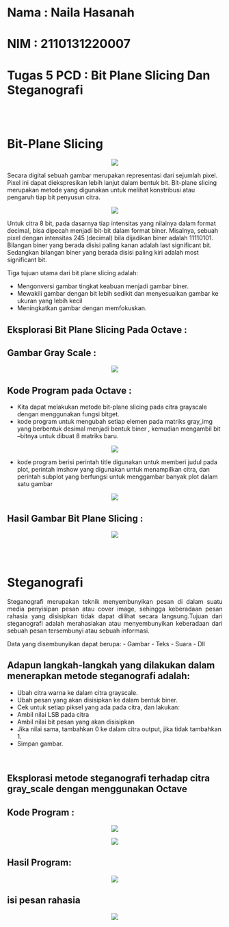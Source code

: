 # Nama : Naila Hasanah
# NIM  : 2110131220007
# Tugas 5 PCD : Bit Plane Slicing Dan Steganografi

<br>
<br>

# Bit-Plane Slicing


<p align="center">
    <img src="foto2/bit2.jpg" >
</p>

Secara digital sebuah gambar merupakan representasi dari sejumlah pixel.
Pixel ini dapat diekspresikan lebih lanjut dalam bentuk bit.
Bit-plane slicing merupakan metode yang digunakan untuk melihat
konstribusi atau pengaruh tiap bit penyusun citra.

<p align="center">
    <img src="foto2/bit_1.png" >
</p>

Untuk citra 8 bit, pada dasarnya tiap intensitas yang nilainya dalam format
decimal, bisa dipecah menjadi bit-bit dalam format biner. Misalnya, sebuah
pixel dengan intensitas 245 (decimal) bila dijadikan biner adalah 11110101.
Bilangan biner yang berada disisi paling kanan adalah last significant bit.
Sedangkan bilangan biner yang berada disisi paling kiri adalah most significant bit.

Tiga tujuan utama dari bit plane slicing adalah:

- Mengonversi gambar tingkat keabuan menjadi gambar biner.
- Mewakili gambar dengan bit lebih sedikit dan menyesuaikan gambar ke ukuran yang lebih kecil
- Meningkatkan gambar dengan memfokuskan.

## Eksplorasi Bit Plane Slicing Pada Octave :

## Gambar Gray Scale :

<p align="center">
    <img src="foto2/babon gs.png" >
</p>

## Kode Program pada Octave :


- Kita dapat melakukan metode bit-plane slicing pada citra grayscale dengan menggunakan fungsi bitget.
- kode program untuk mengubah setiap elemen pada matriks gray_img yang berbentuk desimal menjadi bentuk biner , kemudian mengambil bit –bitnya untuk dibuat 8 matriks baru.

<p align="center">
    <img src="foto2/babon.png" >
</p>


- kode program berisi perintah title digunakan untuk memberi judul pada plot, perintah imshow yang digunakan untuk menampilkan citra, dan perintah 
subplot yang berfungsi untuk menggambar banyak plot dalam satu gambar


<p align="center">
    <img src="foto2/kode bps_1.png" >
</p>

## Hasil Gambar Bit Plane Slicing :

<p align="center">
    <img src="foto2/bps.png" >
</p>

<br>
<br>


# Steganografi

<p align ="justify">
Steganografi merupakan teknik menyembunyikan pesan di dalam suatu media penyisipan pesan atau cover image, sehingga keberadaan pesan rahasia yang disisipkan tidak dapat dilihat secara langsung.Tujuan dari steganografi adalah merahasiakan atau menyembunyikan keberadaan dari sebuah pesan tersembunyi atau sebuah informasi.</p>
Data yang disembunyikan dapat berupa:
- Gambar
- Teks
- Suara
- Dll

## Adapun langkah-langkah yang dilakukan dalam menerapkan metode steganografi adalah:

- Ubah citra warna ke dalam citra grayscale.
- Ubah pesan yang akan disisipkan ke dalam bentuk biner.
- Cek untuk setiap piksel yang ada pada citra, dan lakukan:
-  Ambil nilai LSB pada citra
- Ambil nilai bit pesan yang akan disisipkan
- Jika nilai sama, tambahkan 0 ke dalam citra output, jika tidak tambahkan 1.
- Simpan gambar.

<br>

## Eksplorasi metode steganografi terhadap citra gray_scale dengan menggunakan Octave

## Kode Program :

<p align="center">
    <img src="foto2/stego.png" >
</p>

<p align="center">
    <img src="foto2/stego1.png" >
</p>


## Hasil Program:

<p align="center">
    <img src="foto2/stego2.png" >
</p>

## isi pesan rahasia

<p align="center">
    <img src="foto2/stego3.png" >
</p>


